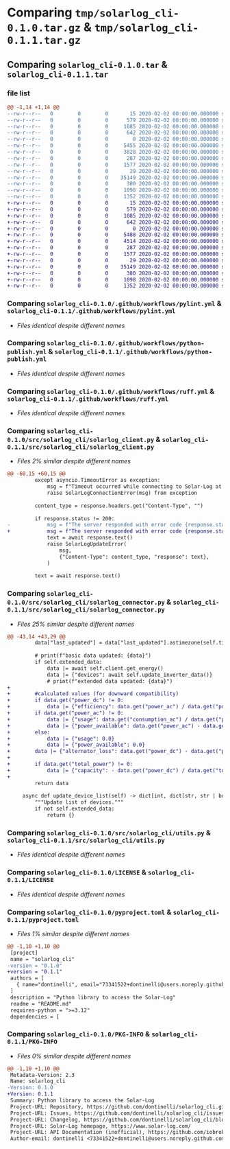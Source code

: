 # Comparing `tmp/solarlog_cli-0.1.0.tar.gz` & `tmp/solarlog_cli-0.1.1.tar.gz`

## Comparing `solarlog_cli-0.1.0.tar` & `solarlog_cli-0.1.1.tar`

### file list

```diff
@@ -1,14 +1,14 @@
--rw-r--r--   0        0        0       15 2020-02-02 00:00:00.000000 solarlog_cli-0.1.0/requirements.txt
--rw-r--r--   0        0        0      579 2020-02-02 00:00:00.000000 solarlog_cli-0.1.0/.github/workflows/pylint.yml
--rw-r--r--   0        0        0     1085 2020-02-02 00:00:00.000000 solarlog_cli-0.1.0/.github/workflows/python-publish.yml
--rw-r--r--   0        0        0      642 2020-02-02 00:00:00.000000 solarlog_cli-0.1.0/.github/workflows/ruff.yml
--rw-r--r--   0        0        0        0 2020-02-02 00:00:00.000000 solarlog_cli-0.1.0/src/solarlog_cli/__init__.py
--rw-r--r--   0        0        0     5455 2020-02-02 00:00:00.000000 solarlog_cli-0.1.0/src/solarlog_cli/solarlog_client.py
--rw-r--r--   0        0        0     3828 2020-02-02 00:00:00.000000 solarlog_cli-0.1.0/src/solarlog_cli/solarlog_connector.py
--rw-r--r--   0        0        0      287 2020-02-02 00:00:00.000000 solarlog_cli-0.1.0/src/solarlog_cli/solarlog_exceptions.py
--rw-r--r--   0        0        0     1577 2020-02-02 00:00:00.000000 solarlog_cli-0.1.0/src/solarlog_cli/utils.py
--rw-r--r--   0        0        0       29 2020-02-02 00:00:00.000000 solarlog_cli-0.1.0/.gitignore
--rw-r--r--   0        0        0    35149 2020-02-02 00:00:00.000000 solarlog_cli-0.1.0/LICENSE
--rw-r--r--   0        0        0      380 2020-02-02 00:00:00.000000 solarlog_cli-0.1.0/README.md
--rw-r--r--   0        0        0     1098 2020-02-02 00:00:00.000000 solarlog_cli-0.1.0/pyproject.toml
--rw-r--r--   0        0        0     1352 2020-02-02 00:00:00.000000 solarlog_cli-0.1.0/PKG-INFO
+-rw-r--r--   0        0        0       15 2020-02-02 00:00:00.000000 solarlog_cli-0.1.1/requirements.txt
+-rw-r--r--   0        0        0      579 2020-02-02 00:00:00.000000 solarlog_cli-0.1.1/.github/workflows/pylint.yml
+-rw-r--r--   0        0        0     1085 2020-02-02 00:00:00.000000 solarlog_cli-0.1.1/.github/workflows/python-publish.yml
+-rw-r--r--   0        0        0      642 2020-02-02 00:00:00.000000 solarlog_cli-0.1.1/.github/workflows/ruff.yml
+-rw-r--r--   0        0        0        0 2020-02-02 00:00:00.000000 solarlog_cli-0.1.1/src/solarlog_cli/__init__.py
+-rw-r--r--   0        0        0     5488 2020-02-02 00:00:00.000000 solarlog_cli-0.1.1/src/solarlog_cli/solarlog_client.py
+-rw-r--r--   0        0        0     4514 2020-02-02 00:00:00.000000 solarlog_cli-0.1.1/src/solarlog_cli/solarlog_connector.py
+-rw-r--r--   0        0        0      287 2020-02-02 00:00:00.000000 solarlog_cli-0.1.1/src/solarlog_cli/solarlog_exceptions.py
+-rw-r--r--   0        0        0     1577 2020-02-02 00:00:00.000000 solarlog_cli-0.1.1/src/solarlog_cli/utils.py
+-rw-r--r--   0        0        0       29 2020-02-02 00:00:00.000000 solarlog_cli-0.1.1/.gitignore
+-rw-r--r--   0        0        0    35149 2020-02-02 00:00:00.000000 solarlog_cli-0.1.1/LICENSE
+-rw-r--r--   0        0        0      380 2020-02-02 00:00:00.000000 solarlog_cli-0.1.1/README.md
+-rw-r--r--   0        0        0     1098 2020-02-02 00:00:00.000000 solarlog_cli-0.1.1/pyproject.toml
+-rw-r--r--   0        0        0     1352 2020-02-02 00:00:00.000000 solarlog_cli-0.1.1/PKG-INFO
```

### Comparing `solarlog_cli-0.1.0/.github/workflows/pylint.yml` & `solarlog_cli-0.1.1/.github/workflows/pylint.yml`

 * *Files identical despite different names*

### Comparing `solarlog_cli-0.1.0/.github/workflows/python-publish.yml` & `solarlog_cli-0.1.1/.github/workflows/python-publish.yml`

 * *Files identical despite different names*

### Comparing `solarlog_cli-0.1.0/.github/workflows/ruff.yml` & `solarlog_cli-0.1.1/.github/workflows/ruff.yml`

 * *Files identical despite different names*

### Comparing `solarlog_cli-0.1.0/src/solarlog_cli/solarlog_client.py` & `solarlog_cli-0.1.1/src/solarlog_cli/solarlog_client.py`

 * *Files 2% similar despite different names*

```diff
@@ -60,15 +60,15 @@
         except asyncio.TimeoutError as exception:
             msg = f"Timeout occurred while connecting to Solar-Log at {self.host}"
             raise SolarLogConnectionError(msg) from exception
 
         content_type = response.headers.get("Content-Type", "")
 
         if response.status != 200:
-            msg = f"The server responded with error code {response.status} while fetching data from Solar-Log at {self.host}."
+            msg = f"The server responded with error code {response.status} while fetching data from Solar-Log at {self.host}.\n{url}\n{header}\n{json_payload}"
             text = await response.text()
             raise SolarLogUpdateError(
                 msg,
                 {"Content-Type": content_type, "response": text},
             )
 
         text = await response.text()
```

### Comparing `solarlog_cli-0.1.0/src/solarlog_cli/solarlog_connector.py` & `solarlog_cli-0.1.1/src/solarlog_cli/solarlog_connector.py`

 * *Files 25% similar despite different names*

```diff
@@ -43,14 +43,29 @@
         data["last_updated"] = data["last_updated"].astimezone(self.timezone)
 
         # print(f"basic data updated: {data}")
         if self.extended_data:
             data |= await self.client.get_energy()
             data |= {"devices": await self.update_inverter_data()}
             # print(f"extended data updated: {data}")
+
+        #calculated values (for downward compatibility)
+        if data.get("power_dc") != 0:
+            data |= {"efficiency": data.get("power_ac") / data.get("power_dc")}
+        if data.get("power_ac") != 0:
+            data |= {"usage": data.get("consumption_ac") / data.get("power_ac")}
+            data |= {"power_available": data.get("power_ac") - data.get("consumption_ac")}
+        else:
+            data |= {"usage": 0.0}
+            data |= {"power_available": 0.0}
+        data |= {"alternator_loss": data.get("power_dc") - data.get("power_ac")}
+
+        if data.get("total_power") != 0:
+            data |= {"capacity": - data.get("power_dc") / data.get("total_power")}
+
         return data
 
     async def update_device_list(self) -> dict[int, dict[str, str | bool]]:
         """Update list of devices."""
         if not self.extended_data:
             return {}
```

### Comparing `solarlog_cli-0.1.0/src/solarlog_cli/utils.py` & `solarlog_cli-0.1.1/src/solarlog_cli/utils.py`

 * *Files identical despite different names*

### Comparing `solarlog_cli-0.1.0/LICENSE` & `solarlog_cli-0.1.1/LICENSE`

 * *Files identical despite different names*

### Comparing `solarlog_cli-0.1.0/pyproject.toml` & `solarlog_cli-0.1.1/pyproject.toml`

 * *Files 1% similar despite different names*

```diff
@@ -1,10 +1,10 @@
 [project]
 name = "solarlog_cli"
-version = "0.1.0"
+version = "0.1.1"
 authors = [
   { name="dontinelli", email="73341522+dontinelli@users.noreply.github.com" },
 ]
 description = "Python library to access the Solar-Log"
 readme = "README.md"
 requires-python = ">=3.12"
 dependencies = [
```

### Comparing `solarlog_cli-0.1.0/PKG-INFO` & `solarlog_cli-0.1.1/PKG-INFO`

 * *Files 0% similar despite different names*

```diff
@@ -1,10 +1,10 @@
 Metadata-Version: 2.3
 Name: solarlog_cli
-Version: 0.1.0
+Version: 0.1.1
 Summary: Python library to access the Solar-Log
 Project-URL: Repository, https://github.com/dontinelli/solarlog_cli.git
 Project-URL: Issues, https://github.com/dontinelli/solarlog_cli/issues
 Project-URL: Changelog, https://github.com/dontinelli/solarlog_cli/blob/master/CHANGELOG.md
 Project-URL: Solar-Log homepage, https://www.solar-log.com/
 Project-URL: API Documentation (inofficial), https://github.com/iobroker-community-adapters/ioBroker.solarlog/blob/master/docs/solarlog_dataobjects.md
 Author-email: dontinelli <73341522+dontinelli@users.noreply.github.com>
```

